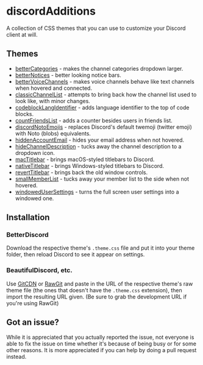 # discordAdditions

A collection of CSS themes that you can use to customize your Discord client at will.

## Themes

- [betterCategories](https://github.com/intrnl/discordAdditions/tree/master/betterCategories) - makes the channel categories dropdown larger.
- [betterNotices](https://github.com/intrnl/discordAdditions/tree/master/betterNotices) - better looking notice bars.
- [betterVoiceChannels](https://github.com/intrnl/discordAdditions/tree/master/betterVoiceChannels) - makes voice channels behave like text channels when hovered and connected.
- [classicChannelList](https://github.com/intrnl/discordAdditions/tree/master/classicChannelList) - attempts to bring back how the channel list used to look like, with minor changes.
- [codeblockLangIdentifier](https://github.com/intrnl/discordAdditions/tree/master/codeblockLangIdentifier) - adds language identifier to the top of code blocks.
- [countFriendsList](https://github.com/intrnl/discordAdditions/tree/master/countFriendsList) - adds a counter besides users in friends list.
- [discordNotoEmojis](https://github.com/intrnl/discordAdditions/tree/master/discordNotoEmojis) - replaces Discord's default twemoji (twitter emoji) with Noto (blobs) equivalents.
- [hiddenAccountEmail](https://github.com/intrnl/discordAdditions/tree/master/hiddenAccountEmail) - hides your email address when not hovered.
- [hideChannelDescription](https://github.com/intrnl/discordAdditions/tree/master/hideChannelDescription) - tucks away the channel description to a dropdown icon.
- [macTitlebar](https://github.com/intrnl/discordAdditions/tree/master/macTitlebar) - brings macOS-styled titlebars to Discord.
- [nativeTitlebar](https://github.com/intrnl/discordAdditions/tree/master/nativeTitlebar) - brings Windows-styled titlebars to Discord.
- [revertTitlebar](https://github.com/intrnl/discordAdditions/tree/master/revertTitlebar) - brings back the old window controls.
- [smallMemberList](https://github.com/intrnl/discordAdditions/tree/master/smallMemberList) - tucks away your member list to the side when not hovered.
- [windowedUserSettings](https://github.com/intrnl/discordAdditions/tree/master/windowedUserSettings) - turns the full screen user settings into a windowed one.

## Installation

### BetterDiscord
Download the respective theme's `.theme.css` file and put it into your theme folder, then reload Discord to see it appear on settings.

### BeautifulDiscord, etc.
Use [GitCDN](https://gitcdn.xyz) or [RawGit](https://rawgit.com) and paste in the URL of the respective theme's raw theme file (the ones that doesn't have the `.theme.css` extension), then import the resulting URL given. (Be sure to grab the development URL if you're using RawGit)

## Got an issue?

While it is appreciated that you actually reported the issue, not everyone is able to fix the issue on time whether it's because of being busy or for some other reasons. It is more appreciated if you can help by doing a pull request instead.
